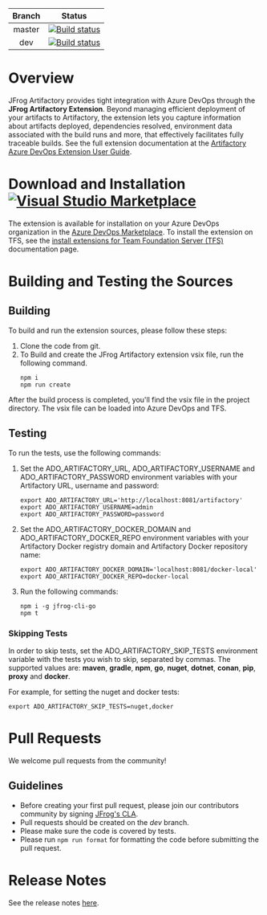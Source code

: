 |Branch|Status|
|:---:|---|
|master|[![Build status](https://ci.appveyor.com/api/projects/status/ki6edykufqy9h5bl/branch/master?svg=true)](https://ci.appveyor.com/project/jfrog-ecosystem/artifactory-azure-devops-extension/branch/master)
|dev|[![Build status](https://ci.appveyor.com/api/projects/status/ki6edykufqy9h5bl/branch/dev?svg=true)](https://ci.appveyor.com/project/jfrog-ecosystem/artifactory-azure-devops-extension/branch/dev)|

# Overview
JFrog Artifactory provides tight integration with Azure DevOps through the **JFrog Artifactory Extension**.
Beyond managing efficient deployment of your artifacts to Artifactory, the extension lets you capture information about artifacts deployed, dependencies resolved, environment data associated with the build runs and more, 
that effectively facilitates fully traceable builds.
See the full extension documentation at the [Artifactory Azure DevOps Extension User Guide](https://www.jfrog.com/confluence/display/JFROG/Artifactory+Azure+DevOps+Extension).

# Download and Installation [![Visual Studio Marketplace](https://vsmarketplacebadge.apphb.com/version-short/JFrog.jfrog-artifactory-vsts-extension.svg)](https://marketplace.visualstudio.com/items?itemName=JFrog.jfrog-artifactory-vsts-extension)
The extension is available for installation on your Azure DevOps organization in the [Azure DevOps Marketplace](https://marketplace.visualstudio.com/items?itemName=JFrog.jfrog-artifactory-vsts-extension).
To install the extension on TFS, see the [install extensions for Team Foundation Server (TFS)](https://docs.microsoft.com/en-us/azure/devops/marketplace/get-tfs-extensions?view=tfs-2018#install-extensions-while-connected-to-tfs) documentation page.

# Building and Testing the Sources
## Building
To build and run the extension sources, please follow these steps:
1. Clone the code from git.
2. To Build and create the JFrog Artifactory extension vsix file, run the following command.
    ```
    npm i
    npm run create
    ```
After the build process is completed, you'll find the vsix file in the project directory.
The vsix file can be loaded into Azure DevOps and TFS.

## Testing
To run the tests, use the following commands:
1. Set the ADO_ARTIFACTORY_URL, ADO_ARTIFACTORY_USERNAME and ADO_ARTIFACTORY_PASSWORD environment variables with your Artifactory URL, username and password:
    ```
    export ADO_ARTIFACTORY_URL='http://localhost:8081/artifactory'
    export ADO_ARTIFACTORY_USERNAME=admin
    export ADO_ARTIFACTORY_PASSWORD=password
    ```
    
2. Set the ADO_ARTIFACTORY_DOCKER_DOMAIN and ADO_ARTIFACTORY_DOCKER_REPO environment variables with your Artifactory Docker registry domain and Artifactory Docker repository name:
    ```
    export ADO_ARTIFACTORY_DOCKER_DOMAIN='localhost:8081/docker-local'
    export ADO_ARTIFACTORY_DOCKER_REPO=docker-local
    ```
    
3. Run the following commands:
    ```
    npm i -g jfrog-cli-go
    npm t
    ```

### Skipping Tests
In order to skip tests, set the ADO_ARTIFACTORY_SKIP_TESTS environment variable with the tests you wish to skip, separated by commas.
The supported values are: **maven**, **gradle**, **npm**, **go**, **nuget**, **dotnet**, **conan**, **pip**, **proxy** and **docker**.

For example, for setting the nuget and docker tests:  
```
export ADO_ARTIFACTORY_SKIP_TESTS=nuget,docker
```
    
# Pull Requests
We welcome pull requests from the community!
## Guidelines
* Before creating your first pull request, please join our contributors community by signing [JFrog's CLA](https://secure.echosign.com/public/hostedForm?formid=5IYKLZ2RXB543N).
* Pull requests should be created on the *dev* branch.
* Please make sure the code is covered by tests. 
* Please run `npm run format` for formatting the code before submitting the pull request.

# Release Notes
See the release notes [here](https://www.jfrog.com/confluence/display/JFROG/Artifactory+Azure+DevOps+Extension#ArtifactoryAzureDevOpsExtension-ReleaseNotes).
